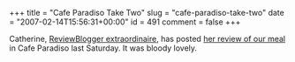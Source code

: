 +++
title = "Cafe Paradiso Take Two"
slug = "cafe-paradiso-take-two"
date = "2007-02-14T15:56:31+00:00"
id = 491
comment = false
+++

Catherine, [ReviewBlogger extraordinaire](http://reviewblogs.loudervoice.com/catherine), has posted [her review of our meal](http://reviewblogs.loudervoice.com/catherine/2007/02/11/yummy-yummy-yummy/) in Cafe Paradiso last Saturday. It was bloody lovely.
